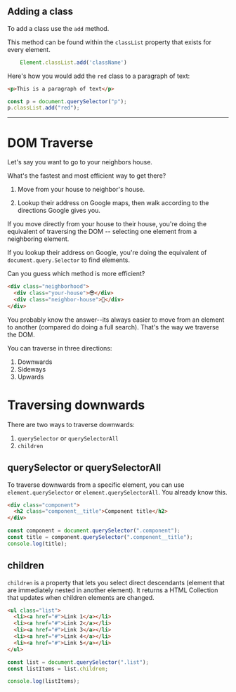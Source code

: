 ## Adding a class

To add a class use the `add` method.

This method can be found within the `classList` property that exists for every element.

```javaScript
    Element.classList.add('className')
```

Here's how you would add the `red` class to a paragraph of text:

```html
<p>This is a paragraph of text</p>
```

```javascript
const p = document.querySelector("p");
p.classList.add("red");
```

---

# DOM Traverse

Let's say you want to go to your neighbors house.

What's the fastest and most efficient way to get there?

1. Move from your house to neighbor's house.

1. Lookup their address on Google maps, then walk according to the directions Google gives you.

If you move directly from your house to their house, you're doing the equivalent of traversing the DOM -- selecting one element from a neighboring element.

If you lookup their address on Google, you're doing the equivalent of
`document.query.Selector` to find elements.

Can you guess which method is more efficient?

```html
<div class="neighborhood">
  <div class="your-house">😎</div>
  <div class="neighbor-house">🎉</div>
</div>
```

You probably know the answer--its always easier to move from an element to another (compared do doing a full search). That's the way we traverse the DOM.

You can traverse in three directions:

1. Downwards
1. Sideways
1. Upwards

# Traversing downwards

There are two ways to traverse downwards:

1. `querySelector` or `querySelectorAll`
1. `children`

## querySelector or querySelectorAll

To traverse downwards from a specific element, you can use `element.querySelector` or `element.querySelectorAll`. You already know this.

```html
<div class="component">
  <h2 class="component__title">Component title</h2>
</div>
```

```javascript
const component = document.querySelector(".component");
const title = component.querySelector(".component__title");
console.log(title);
```

## children

`children` is a property that lets you select direct descendants (element that are immediately nested in another element). It returns a HTML Collection that updates when children elements are changed.

```html
<ul class="list">
  <li><a href="#">Link 1</a></li>
  <li><a href="#">Link 2</a></li>
  <li><a href="#">Link 3</a></li>
  <li><a href="#">Link 4</a></li>
  <li><a href="#">Link 5</a></li>
</ul>
```

```javascript
const list = document.querySelector(".list");
const listItems = list.childrem;

console.log(listItems);
```
